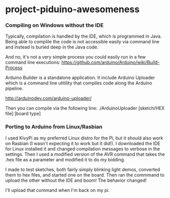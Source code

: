 # project-piduino-awesomeness

### Compiling on Windows without the IDE

Typically, compilation is handled by the IDE, which is programmed in Java.  Being able to complile the code is not accessible easily via command line and instead is buried deep in the Java code.  

And no, it's not a very simple process you could easily run in a few command line executions:
https://github.com/arduino/Arduino/wiki/Build-Process

Arduino Builder is a standalone application.  It include Arduino Uploader which is a command line utitility that compiles code along the Arduino pipeline.

http://arduinodev.com/arduino-uploader/

Then you can compile via the following line:
./ArduinoUploader [sketch/HEX file] [board type] 

### Porting to Arduino from Linux/Rasbian

I used KivyPi as my preferred Linux distro for the Pi, but it should also work on Rasbian (I wasn't expecting it to work but it did!).  I downloaded the IDE for Linux installed it and changed compilation messages to verbose in the settings. Then I used a modified version of the AVR command that takes the .hex file as a parameter and modified it to do my bidding.  

I made to test sketches, both fairly simply blinking light demos, converted them to hex files, and started one on the board. Then ran the commmand to upload the other without the IDE and boom!  The behavior changed!

I'll upload that command when I'm back on my pi.
